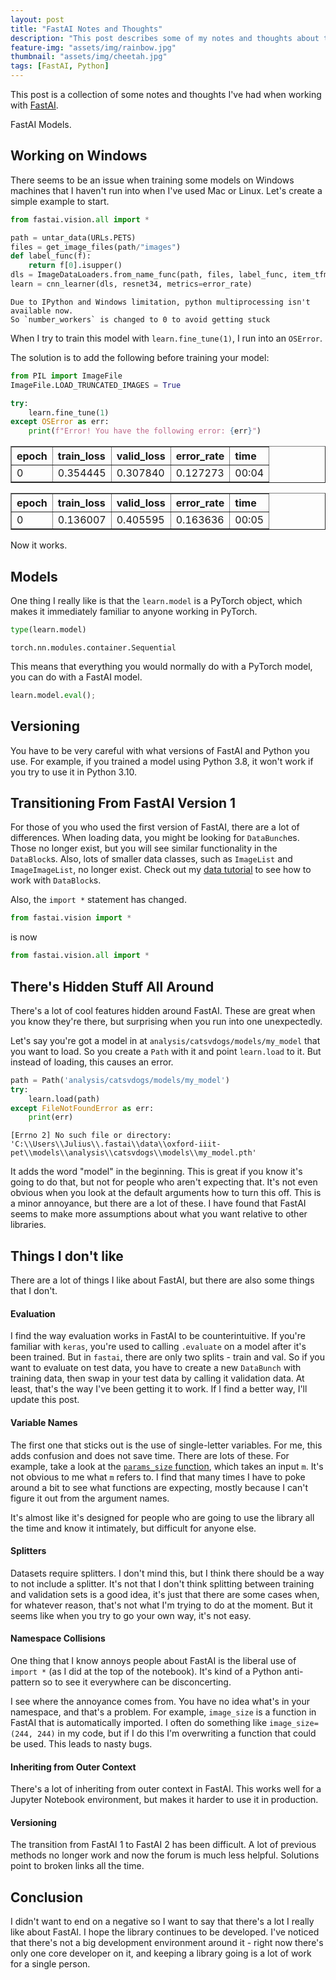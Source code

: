 ```yaml
---
layout: post
title: "FastAI Notes and Thoughts"
description: "This post describes some of my notes and thoughts about the FastAI library"
feature-img: "assets/img/rainbow.jpg"
thumbnail: "assets/img/cheetah.jpg"
tags: [FastAI, Python]
---
```


This post is a collection of some notes and thoughts I've had when working with [FastAI](https://www.fast.ai/).

FastAI Models.

## Working on Windows

There seems to be an issue when training some models on Windows machines that I haven't run into when I've used Mac or Linux. Let's create a simple example to start.


```python
from fastai.vision.all import *
```


```python
path = untar_data(URLs.PETS)
files = get_image_files(path/"images")
def label_func(f):
    return f[0].isupper()
dls = ImageDataLoaders.from_name_func(path, files, label_func, item_tfms=Resize(224))
learn = cnn_learner(dls, resnet34, metrics=error_rate)
```

    Due to IPython and Windows limitation, python multiprocessing isn't available now.
    So `number_workers` is changed to 0 to avoid getting stuck
    

When I try to train this model with `learn.fine_tune(1)`, I run into an `OSError`.

The solution is to add the following before training your model: 


```python
from PIL import ImageFile
ImageFile.LOAD_TRUNCATED_IMAGES = True
```


```python
try:
    learn.fine_tune(1)
except OSError as err:
    print(f"Error! You have the following error: {err}")
```


<table border="1" class="dataframe">
  <thead>
    <tr style="text-align: left;">
      <th>epoch</th>
      <th>train_loss</th>
      <th>valid_loss</th>
      <th>error_rate</th>
      <th>time</th>
    </tr>
  </thead>
  <tbody>
    <tr>
      <td>0</td>
      <td>0.354445</td>
      <td>0.307840</td>
      <td>0.127273</td>
      <td>00:04</td>
    </tr>
  </tbody>
</table>



<table border="1" class="dataframe">
  <thead>
    <tr style="text-align: left;">
      <th>epoch</th>
      <th>train_loss</th>
      <th>valid_loss</th>
      <th>error_rate</th>
      <th>time</th>
    </tr>
  </thead>
  <tbody>
    <tr>
      <td>0</td>
      <td>0.136007</td>
      <td>0.405595</td>
      <td>0.163636</td>
      <td>00:05</td>
    </tr>
  </tbody>
</table>


Now it works.

## Models

One thing I really like is that the `learn.model` is a PyTorch object, which makes it immediately familiar to anyone working in PyTorch.


```python
type(learn.model)
```




    torch.nn.modules.container.Sequential



This means that everything you would normally do with a PyTorch model, you can do with a FastAI model.


```python
learn.model.eval();
```

## Versioning

You have to be very careful with what versions of FastAI and Python you use. For example, if you trained a model using Python 3.8, it won't work if you try to use it in Python 3.10.


## Transitioning From FastAI Version 1

For those of you who used the first version of FastAI, there are a lot of differences. When loading data, you might be looking for `DataBunch`es. Those no longer exist, but you will see similar functionality in the `DataBlock`s. Also, lots of smaller data classes, such as `ImageList` and `ImageImageList`, no longer exist. Check out my [data tutorial](https://jss367.github.io/fastai-data-tutorial-image-classification.html) to see how to work with `DataBlock`s.

Also, the `import *` statement has changed.
```python
from fastai.vision import *
```
is now
```python
from fastai.vision.all import *
```

## There's Hidden Stuff All Around

There's a lot of cool features hidden around FastAI. These are great when you know they're there, but surprising when you run into one unexpectedly.

Let's say you're got a model in at `analysis/catsvdogs/models/my_model` that you want to load. So you create a `Path` with it and point `learn.load` to it. But instead of loading, this causes an error.


```python
path = Path('analysis/catsvdogs/models/my_model')
try:
    learn.load(path)
except FileNotFoundError as err:
    print(err)
```

    [Errno 2] No such file or directory: 'C:\\Users\\Julius\\.fastai\\data\\oxford-iiit-pet\\models\\analysis\\catsvdogs\\models\\my_model.pth'
    

It adds the word "model" in the beginning. This is great if you know it's going to do that, but not for people who aren't expecting that. It's not even obvious when you look at the default arguments how to turn this off. This is a minor annoyance, but there are a lot of these. I have found that FastAI seems to make more assumptions about what you want relative to other libraries.

## Things I don't like

There are a lot of things I like about FastAI, but there are also some things that I don't.

#### Evaluation

I find the way evaluation works in FastAI to be counterintuitive. If you're familiar with `keras`, you're used to calling `.evaluate` on a model after it's been trained. But in `fastai`, there are only two splits - train and val. So if you want to evaluate on test data, you have to create a new `DataBunch` with training data, then swap in your test data by calling it validation data. At least, that's the way I've been getting it to work. If I find a better way, I'll update this post.

#### Variable Names

The first one that sticks out is the use of single-letter variables. For me, this adds confusion and does not save time. There are lots of these. For example, take a look at the [`params_size` function](https://github.com/fastai/fastai/blob/54a9e3cf4fd0fa11fc2453a5389cc9263f6f0d77/fastai/callbacks/hooks.py#L136), which takes an input `m`. It's not obvious to me what `m` refers to. I find that many times I have to poke around a bit to see what functions are expecting, mostly because I can't figure it out from the argument names.

It's almost like it's designed for people who are going to use the library all the time and know it intimately, but difficult for anyone else.

#### Splitters

Datasets require splitters. I don't mind this, but I think there should be a way to not include a splitter. It's not that I don't think splitting between training and validation sets is a good idea, it's just that there are some cases when, for whatever reason, that's not what I'm trying to do at the moment. But it seems like when you try to go your own way, it's not easy.

#### Namespace Collisions

One thing that I know annoys people about FastAI is the liberal use of `import *` (as I did at the top of the notebook). It's kind of a Python anti-pattern so to see it everywhere can be disconcerting.

I see where the annoyance comes from. You have no idea what's in your namespace, and that's a problem. For example, `image_size` is a function in FastAI that is automatically imported. I often do something like `image_size=(244, 244)` in my code, but if I do this I'm overwriting a function that could be used. This leads to nasty bugs.

#### Inheriting from Outer Context

There's a lot of inheriting from outer context in FastAI. This works well for a Jupyter Notebook environment, but makes it harder to use it in production.

#### Versioning

The transition from FastAI 1 to FastAI 2 has been difficult. A lot of previous methods no longer work and now the forum is much less helpful. Solutions point to broken links all the time.

## Conclusion

I didn't want to end on a negative so I want to say that there's a lot I really like about FastAI. I hope the library continues to be developed. I've noticed that there's not a big development environment around it - right now there's only one core developer on it, and keeping a library going is a lot of work for a single person.
